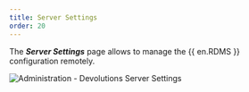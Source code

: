 ```yaml
---
title: Server Settings
order: 20
---
```

The ***Server Settings*** page allows to manage the {{ en.RDMS }} configuration remotely. 

![Administration - Devolutions Server Settings](/img/en/server/ServerOp8034.png)
